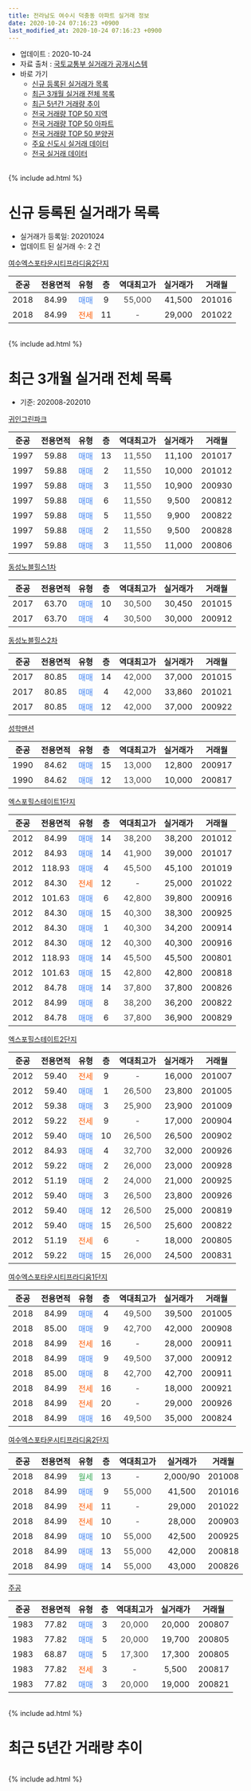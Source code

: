```yaml
---
title: 전라남도 여수시 덕충동 아파트 실거래 정보
date: 2020-10-24 07:16:23 +0900
last_modified_at: 2020-10-24 07:16:23 +0900
---
```


* 업데이트 : 2020-10-24
* 자료 출처 : [국토교통부 실거래가 공개시스템](http://rt.molit.go.kr)
* 바로 가기
    * [신규 등록된 실거래가 목록](#신규-등록된-실거래가-목록)
    * [최근 3개월 실거래 전체 목록](#최근-3개월-실거래-전체-목록)
    * [최근 5년간 거래량 추이](#최근-5년간-거래량-추이)
    * [전국 거래량 TOP 50 지역](https://inasie.github.io/apt-trade-info/최근-3개월-전국에서-가장-거래가-많이-발생한-지역)
    * [전국 거래량 TOP 50 아파트](https://inasie.github.io/apt-trade-info/최근-3개월-전국에서-가장-거래가-많이-발생한-아파트)
    * [전국 거래량 TOP 50 분양권](https://inasie.github.io/apt-trade-info/최근-3개월-전국에서-가장-거래가-많이-발생한-분양권)
    * [주요 신도시 실거래 데이터](https://inasie.github.io/apt-trade-info/주요-신도시)
    * [전국 실거래 데이터](https://inasie.github.io/apt-trade-info/전국)
<br>
{% include ad.html %}
<br>

# 신규 등록된 실거래가 목록
* 실거래가 등록일: 20201024
* 업데이트 된 실거래 수: 2 건


[여수엑스포타운시티프라디움2단지](https://search.naver.com/search.naver?query=%EC%A0%84%EB%9D%BC%EB%82%A8%EB%8F%84+%EC%97%AC%EC%88%98%EC%8B%9C+%EB%8D%95%EC%B6%A9%EB%8F%99+%EC%97%AC%EC%88%98%EC%97%91%EC%8A%A4%ED%8F%AC%ED%83%80%EC%9A%B4%EC%8B%9C%ED%8B%B0%ED%94%84%EB%9D%BC%EB%94%94%EC%9B%802%EB%8B%A8%EC%A7%80)

|준공|전용면적|유형|층|역대최고가|실거래가|거래월|
|:---:|:---:|:---:|:---:|:---:|:---:|:---:|
|2018|84.99|<span style="color:#4285f3">매매</span>|9|<span style="color:#444444">55,000</span>|41,500|201016|
|2018|84.99|<span style="color:#ff5a00">전세</span>|11|<span style="color:#444444">-</span>|29,000|201022|


<br>
{% include ad.html %}
<br>

# 최근 3개월 실거래 전체 목록
* 기준: 202008-202010


[귀인그린파크](https://search.naver.com/search.naver?query=%EC%A0%84%EB%9D%BC%EB%82%A8%EB%8F%84+%EC%97%AC%EC%88%98%EC%8B%9C+%EB%8D%95%EC%B6%A9%EB%8F%99+%EA%B7%80%EC%9D%B8%EA%B7%B8%EB%A6%B0%ED%8C%8C%ED%81%AC)

|준공|전용면적|유형|층|역대최고가|실거래가|거래월|
|:---:|:---:|:---:|:---:|:---:|:---:|:---:|
|1997|59.88|<span style="color:#4285f3">매매</span>|13|<span style="color:#444444">11,550</span>|11,100|201017|
|1997|59.88|<span style="color:#4285f3">매매</span>|2|<span style="color:#444444">11,550</span>|10,000|201012|
|1997|59.88|<span style="color:#4285f3">매매</span>|3|<span style="color:#444444">11,550</span>|10,900|200930|
|1997|59.88|<span style="color:#4285f3">매매</span>|6|<span style="color:#444444">11,550</span>|9,500|200812|
|1997|59.88|<span style="color:#4285f3">매매</span>|5|<span style="color:#444444">11,550</span>|9,900|200822|
|1997|59.88|<span style="color:#4285f3">매매</span>|2|<span style="color:#444444">11,550</span>|9,500|200828|
|1997|59.88|<span style="color:#4285f3">매매</span>|3|<span style="color:#444444">11,550</span>|11,000|200806|

[동성노블힐스1차](https://search.naver.com/search.naver?query=%EC%A0%84%EB%9D%BC%EB%82%A8%EB%8F%84+%EC%97%AC%EC%88%98%EC%8B%9C+%EB%8D%95%EC%B6%A9%EB%8F%99+%EB%8F%99%EC%84%B1%EB%85%B8%EB%B8%94%ED%9E%90%EC%8A%A41%EC%B0%A8)

|준공|전용면적|유형|층|역대최고가|실거래가|거래월|
|:---:|:---:|:---:|:---:|:---:|:---:|:---:|
|2017|63.70|<span style="color:#4285f3">매매</span>|10|<span style="color:#444444">30,500</span>|30,450|201015|
|2017|63.70|<span style="color:#4285f3">매매</span>|4|<span style="color:#444444">30,500</span>|30,000|200912|

[동성노블힐스2차](https://search.naver.com/search.naver?query=%EC%A0%84%EB%9D%BC%EB%82%A8%EB%8F%84+%EC%97%AC%EC%88%98%EC%8B%9C+%EB%8D%95%EC%B6%A9%EB%8F%99+%EB%8F%99%EC%84%B1%EB%85%B8%EB%B8%94%ED%9E%90%EC%8A%A42%EC%B0%A8)

|준공|전용면적|유형|층|역대최고가|실거래가|거래월|
|:---:|:---:|:---:|:---:|:---:|:---:|:---:|
|2017|80.85|<span style="color:#4285f3">매매</span>|14|<span style="color:#444444">42,000</span>|37,000|201015|
|2017|80.85|<span style="color:#4285f3">매매</span>|4|<span style="color:#444444">42,000</span>|33,860|201021|
|2017|80.85|<span style="color:#4285f3">매매</span>|12|<span style="color:#444444">42,000</span>|37,000|200922|

[성학맨션](https://search.naver.com/search.naver?query=%EC%A0%84%EB%9D%BC%EB%82%A8%EB%8F%84+%EC%97%AC%EC%88%98%EC%8B%9C+%EB%8D%95%EC%B6%A9%EB%8F%99+%EC%84%B1%ED%95%99%EB%A7%A8%EC%85%98)

|준공|전용면적|유형|층|역대최고가|실거래가|거래월|
|:---:|:---:|:---:|:---:|:---:|:---:|:---:|
|1990|84.62|<span style="color:#4285f3">매매</span>|15|<span style="color:#444444">13,000</span>|12,800|200917|
|1990|84.62|<span style="color:#4285f3">매매</span>|12|<span style="color:#444444">13,000</span>|10,000|200817|

[엑스포힐스테이트1단지](https://search.naver.com/search.naver?query=%EC%A0%84%EB%9D%BC%EB%82%A8%EB%8F%84+%EC%97%AC%EC%88%98%EC%8B%9C+%EB%8D%95%EC%B6%A9%EB%8F%99+%EC%97%91%EC%8A%A4%ED%8F%AC%ED%9E%90%EC%8A%A4%ED%85%8C%EC%9D%B4%ED%8A%B81%EB%8B%A8%EC%A7%80)

|준공|전용면적|유형|층|역대최고가|실거래가|거래월|
|:---:|:---:|:---:|:---:|:---:|:---:|:---:|
|2012|84.99|<span style="color:#4285f3">매매</span>|14|<span style="color:#444444">38,200</span>|38,200|201012|
|2012|84.93|<span style="color:#4285f3">매매</span>|14|<span style="color:#444444">41,900</span>|39,000|201017|
|2012|118.93|<span style="color:#4285f3">매매</span>|4|<span style="color:#444444">45,500</span>|45,100|201019|
|2012|84.30|<span style="color:#ff5a00">전세</span>|12|<span style="color:#444444">-</span>|25,000|201022|
|2012|101.63|<span style="color:#4285f3">매매</span>|6|<span style="color:#444444">42,800</span>|39,800|200916|
|2012|84.30|<span style="color:#4285f3">매매</span>|15|<span style="color:#444444">40,300</span>|38,300|200925|
|2012|84.30|<span style="color:#4285f3">매매</span>|1|<span style="color:#444444">40,300</span>|34,200|200914|
|2012|84.30|<span style="color:#4285f3">매매</span>|12|<span style="color:#444444">40,300</span>|40,300|200916|
|2012|118.93|<span style="color:#4285f3">매매</span>|14|<span style="color:#444444">45,500</span>|45,500|200801|
|2012|101.63|<span style="color:#4285f3">매매</span>|15|<span style="color:#444444">42,800</span>|42,800|200818|
|2012|84.78|<span style="color:#4285f3">매매</span>|14|<span style="color:#444444">37,800</span>|37,800|200826|
|2012|84.99|<span style="color:#4285f3">매매</span>|8|<span style="color:#444444">38,200</span>|36,200|200822|
|2012|84.78|<span style="color:#4285f3">매매</span>|6|<span style="color:#444444">37,800</span>|36,900|200829|

[엑스포힐스테이트2단지](https://search.naver.com/search.naver?query=%EC%A0%84%EB%9D%BC%EB%82%A8%EB%8F%84+%EC%97%AC%EC%88%98%EC%8B%9C+%EB%8D%95%EC%B6%A9%EB%8F%99+%EC%97%91%EC%8A%A4%ED%8F%AC%ED%9E%90%EC%8A%A4%ED%85%8C%EC%9D%B4%ED%8A%B82%EB%8B%A8%EC%A7%80)

|준공|전용면적|유형|층|역대최고가|실거래가|거래월|
|:---:|:---:|:---:|:---:|:---:|:---:|:---:|
|2012|59.40|<span style="color:#ff5a00">전세</span>|9|<span style="color:#444444">-</span>|16,000|201007|
|2012|59.40|<span style="color:#4285f3">매매</span>|1|<span style="color:#444444">26,500</span>|23,800|201005|
|2012|59.38|<span style="color:#4285f3">매매</span>|3|<span style="color:#444444">25,900</span>|23,900|201009|
|2012|59.22|<span style="color:#ff5a00">전세</span>|9|<span style="color:#444444">-</span>|17,000|200904|
|2012|59.40|<span style="color:#4285f3">매매</span>|10|<span style="color:#444444">26,500</span>|26,500|200902|
|2012|84.93|<span style="color:#4285f3">매매</span>|4|<span style="color:#444444">32,700</span>|32,000|200926|
|2012|59.22|<span style="color:#4285f3">매매</span>|2|<span style="color:#444444">26,000</span>|23,000|200928|
|2012|51.19|<span style="color:#4285f3">매매</span>|2|<span style="color:#444444">24,000</span>|21,000|200925|
|2012|59.40|<span style="color:#4285f3">매매</span>|3|<span style="color:#444444">26,500</span>|23,800|200926|
|2012|59.40|<span style="color:#4285f3">매매</span>|12|<span style="color:#444444">26,500</span>|25,000|200819|
|2012|59.40|<span style="color:#4285f3">매매</span>|15|<span style="color:#444444">26,500</span>|25,600|200822|
|2012|51.19|<span style="color:#ff5a00">전세</span>|6|<span style="color:#444444">-</span>|18,000|200805|
|2012|59.22|<span style="color:#4285f3">매매</span>|15|<span style="color:#444444">26,000</span>|24,500|200831|

[여수엑스포타운시티프라디움1단지](https://search.naver.com/search.naver?query=%EC%A0%84%EB%9D%BC%EB%82%A8%EB%8F%84+%EC%97%AC%EC%88%98%EC%8B%9C+%EB%8D%95%EC%B6%A9%EB%8F%99+%EC%97%AC%EC%88%98%EC%97%91%EC%8A%A4%ED%8F%AC%ED%83%80%EC%9A%B4%EC%8B%9C%ED%8B%B0%ED%94%84%EB%9D%BC%EB%94%94%EC%9B%801%EB%8B%A8%EC%A7%80)

|준공|전용면적|유형|층|역대최고가|실거래가|거래월|
|:---:|:---:|:---:|:---:|:---:|:---:|:---:|
|2018|84.99|<span style="color:#4285f3">매매</span>|4|<span style="color:#444444">49,500</span>|39,500|201005|
|2018|85.00|<span style="color:#4285f3">매매</span>|9|<span style="color:#444444">42,700</span>|42,000|200908|
|2018|84.99|<span style="color:#ff5a00">전세</span>|16|<span style="color:#444444">-</span>|28,000|200911|
|2018|84.99|<span style="color:#4285f3">매매</span>|9|<span style="color:#444444">49,500</span>|37,000|200912|
|2018|85.00|<span style="color:#4285f3">매매</span>|8|<span style="color:#444444">42,700</span>|42,700|200911|
|2018|84.99|<span style="color:#ff5a00">전세</span>|16|<span style="color:#444444">-</span>|18,000|200921|
|2018|84.99|<span style="color:#ff5a00">전세</span>|20|<span style="color:#444444">-</span>|29,000|200926|
|2018|84.99|<span style="color:#4285f3">매매</span>|16|<span style="color:#444444">49,500</span>|35,000|200824|


<script async src="//pagead2.googlesyndication.com/pagead/js/adsbygoogle.js"></script>
<!-- 기본 -->
<ins class="adsbygoogle"
     style="display:block"
     data-ad-client="ca-pub-2446590836940007"
     data-ad-slot="1659523306"
     data-ad-format="auto"
     data-full-width-responsive="true"></ins>
<script>
(adsbygoogle = window.adsbygoogle || []).push({});
</script>


[여수엑스포타운시티프라디움2단지](https://search.naver.com/search.naver?query=%EC%A0%84%EB%9D%BC%EB%82%A8%EB%8F%84+%EC%97%AC%EC%88%98%EC%8B%9C+%EB%8D%95%EC%B6%A9%EB%8F%99+%EC%97%AC%EC%88%98%EC%97%91%EC%8A%A4%ED%8F%AC%ED%83%80%EC%9A%B4%EC%8B%9C%ED%8B%B0%ED%94%84%EB%9D%BC%EB%94%94%EC%9B%802%EB%8B%A8%EC%A7%80)

|준공|전용면적|유형|층|역대최고가|실거래가|거래월|
|:---:|:---:|:---:|:---:|:---:|:---:|:---:|
|2018|84.99|<span style="color:#34a853">월세</span>|13|<span style="color:#444444">-</span>|2,000/90|201008|
|2018|84.99|<span style="color:#4285f3">매매</span>|9|<span style="color:#444444">55,000</span>|41,500|201016|
|2018|84.99|<span style="color:#ff5a00">전세</span>|11|<span style="color:#444444">-</span>|29,000|201022|
|2018|84.99|<span style="color:#ff5a00">전세</span>|10|<span style="color:#444444">-</span>|28,000|200903|
|2018|84.99|<span style="color:#4285f3">매매</span>|10|<span style="color:#444444">55,000</span>|42,500|200925|
|2018|84.99|<span style="color:#4285f3">매매</span>|13|<span style="color:#444444">55,000</span>|42,000|200818|
|2018|84.99|<span style="color:#4285f3">매매</span>|14|<span style="color:#444444">55,000</span>|43,000|200826|

[주공](https://search.naver.com/search.naver?query=%EC%A0%84%EB%9D%BC%EB%82%A8%EB%8F%84+%EC%97%AC%EC%88%98%EC%8B%9C+%EB%8D%95%EC%B6%A9%EB%8F%99+%EC%A3%BC%EA%B3%B5)

|준공|전용면적|유형|층|역대최고가|실거래가|거래월|
|:---:|:---:|:---:|:---:|:---:|:---:|:---:|
|1983|77.82|<span style="color:#4285f3">매매</span>|3|<span style="color:#444444">20,000</span>|20,000|200807|
|1983|77.82|<span style="color:#4285f3">매매</span>|5|<span style="color:#444444">20,000</span>|19,700|200805|
|1983|68.87|<span style="color:#4285f3">매매</span>|5|<span style="color:#444444">17,300</span>|17,300|200805|
|1983|77.82|<span style="color:#ff5a00">전세</span>|3|<span style="color:#444444">-</span>|5,500|200817|
|1983|77.82|<span style="color:#4285f3">매매</span>|3|<span style="color:#444444">20,000</span>|19,000|200821|


<br>
{% include ad.html %}
<br>

# 최근 5년간 거래량 추이


<div style="width:100%;">
    <canvas id="deal_progress" height="200"></canvas>
</div>

<script>
new Chart(document.getElementById("deal_progress"), {
    type: 'line',
    data: {
        labels: ['201510','201511','201512','201601','201602','201603','201604','201605','201606','201607','201608','201609','201610','201611','201612','201701','201702','201703','201704','201705','201706','201707','201708','201709','201710','201711','201712','201801','201802','201803','201804','201805','201806','201807','201808','201809','201810','201811','201812','201901','201902','201903','201904','201905','201906','201907','201908','201909','201910','201911','201912','202001','202002','202003','202004','202005','202006','202007','202008','202009','202010'],
        datasets: [{
            label: '매매',
            pointRadius: 1,
            data: [9, 9, 10, 18, 14, 12, 6, 11, 13, 18, 14, 4, 17, 12, 7, 11, 15, 18, 13, 11, 8, 9, 14, 19, 19, 11, 7, 33, 37, 36, 23, 36, 33, 21, 18, 11, 15, 15, 5, 14, 11, 9, 10, 11, 11, 13, 7, 10, 19, 18, 16, 16, 33, 13, 11, 24, 16, 26, 20, 17, 12],
            borderColor: "rgba(255, 201, 14, 1)",
            backgroundColor: "rgba(255, 201, 14, 0.5)",
            fill: false,
            lineTension: 0
        },{
            label: '전월세',
            pointRadius: 1,
            data: [3, 2, 2, 8, 0, 1, 4, 6, 1, 0, 2, 1, 9, 5, 3, 3, 7, 2, 5, 5, 4, 4, 5, 5, 11, 8, 2, 5, 5, 8, 9, 19, 12, 11, 12, 5, 6, 3, 6, 3, 3, 5, 7, 1, 6, 6, 6, 7, 9, 8, 6, 8, 7, 6, 7, 8, 9, 11, 2, 5, 4],
            borderColor: "rgba(0, 141, 185, 1)",
            backgroundColor: "rgba(0, 141, 185, 0.5)",
            fill: false,
            lineTension: 0
        }
        ]
    },
    options: {
        responsive: true,
        title: {
            display: false
        },
        tooltips: {
            mode: 'index',
            intersect: false
        },
        hover: {
            mode: 'nearest',
            intersect: true
        },
        scales: {
            xAxes: [{
                display: true,
                scaleLabel: {
                    display: true,
                    labelString: '년/월'
                }
            }],
            yAxes: [{
                display: true,
                ticks: {
                    suggestedMin: 0,
                },
                scaleLabel: {
                    display: true,
                    labelString: '실거래 수'
                }
            }]
        }
    }
});

</script>


<br>
{% include ad.html %}
<br>

